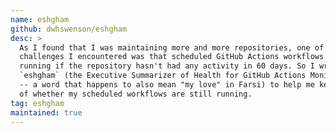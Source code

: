 ```yaml
---
name: eshgham
github: dwhswenson/eshgham
desc: >
  As I found that I was maintaining more and more repositories, one of the
  challenges I encountered was that scheduled GitHub Actions workflows stop
  running if the repository hasn't had any activity in 60 days. So I wrote
  `eshgham` (the Executive Summarizer of Health for GitHub Actions Monitoring
  -- a word that happens to also mean "my love" in Farsi) to help me keep track
  of whether my scheduled workflows are still running.
tag: eshgham
maintained: true
---
```

